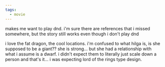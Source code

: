 ```yaml
---
tags:
  - movie
---
```

makes me want to play dnd. i'm sure there are references that i missed
somewhere, but the story still works even though i don't play dnd

i love the fat dragon, the cool locations. i'm confused to what hilga is,
is she supposed to be a giant?? she is strong... but she had a relationship
with what i assume is a dwarf. i didn't expect them to literally just scale
down a person and that's it... i was expecting lord of the rings type design.